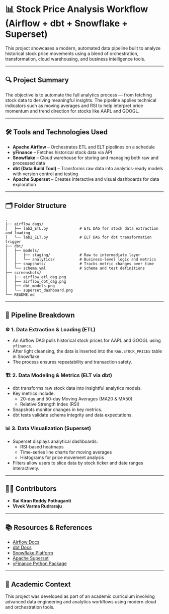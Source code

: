 # 📊 Stock Price Analysis Workflow (Airflow + dbt + Snowflake + Superset)

This project showcases a modern, automated data pipeline built to analyze historical stock price movements using a blend of orchestration, transformation, cloud warehousing, and business intelligence tools.

---

## 🔍 Project Summary

The objective is to automate the full analytics process — from fetching stock data to deriving meaningful insights. The pipeline applies technical indicators such as moving averages and RSI to help interpret price momentum and trend direction for stocks like AAPL and GOOGL.

---

## 🛠️ Tools and Technologies Used

- **Apache Airflow** – Orchestrates ETL and ELT pipelines on a schedule
- **yFinance** – Fetches historical stock data via API
- **Snowflake** – Cloud warehouse for storing and managing both raw and processed data
- **dbt (Data Build Tool)** – Transforms raw data into analytics-ready models with version control and testing
- **Apache Superset** – Creates interactive and visual dashboards for data exploration

---

## 🗂️ Folder Structure

```
.
├── airflow_dags/
│   ├── lab2_ETL.py              # ETL DAG for stock data extraction and loading
│   └── lab2_ELT.py              # ELT DAG for dbt transformation trigger
├── dbt/
│   ├── models/
│   │   ├── staging/             # Raw to intermediate layer
│   │   └── analytics/           # Business-level logic and metrics
│   ├── snapshots/               # Tracks metric changes over time
│   └── schema.yml               # Schema and test definitions
├── screenshots/
│   ├── airflow_etl_dag.png
│   ├── airflow_dbt_dag.png
│   ├── dbt_models.png
│   └── superset_dashboard.png
└── README.md
```

---

## 🔄 Pipeline Breakdown

### ⚙️ 1. Data Extraction & Loading (ETL)
- An Airflow DAG pulls historical stock prices for AAPL and GOOGL using `yfinance`.
- After light cleansing, the data is inserted into the `RAW.STOCK_PRICES` table in Snowflake.
- The process ensures repeatability and transaction safety.

### 🏗️ 2. Data Modeling & Metrics (ELT via dbt)
- dbt transforms raw stock data into insightful analytics models.
- Key metrics include:
  - 20-day and 50-day Moving Averages (MA20 & MA50)
  - Relative Strength Index (RSI)
- Snapshots monitor changes in key metrics.
- dbt tests validate schema integrity and data expectations.

### 📊 3. Data Visualization (Superset)
- Superset displays analytical dashboards:
  - RSI-based heatmaps
  - Time-series line charts for moving averages
  - Histograms for price movement analysis
- Filters allow users to slice data by stock ticker and date ranges interactively.

---

## 👨‍💻 Contributors

- **Sai Kiran Reddy Pothuganti**  
- **Vivek Varma Rudraraju**

---

## 📚 Resources & References

- [Airflow Docs](https://airflow.apache.org/docs/)
- [dbt Docs](https://docs.getdbt.com/)
- [Snowflake Platform](https://www.snowflake.com)
- [Apache Superset](https://superset.apache.org)
- [yFinance Python Package](https://pypi.org/project/yfinance/)

---

## 📘 Academic Context

This project was developed as part of an academic curriculum involving advanced data engineering and analytics workflows using modern cloud and orchestration tools.
